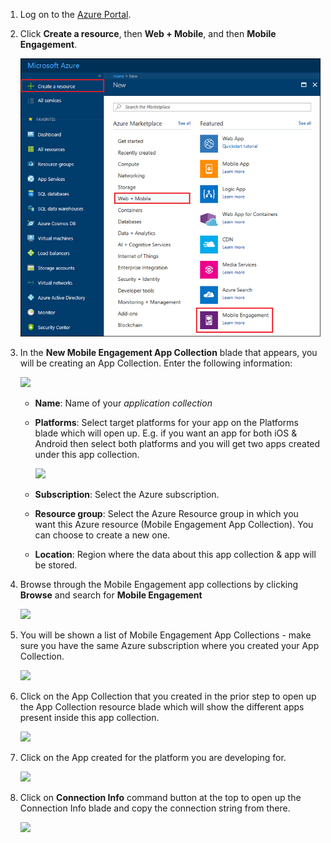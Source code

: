 
1. Log on to the [Azure Portal](https://portal.azure.com).
2. Click **Create a resource**, then **Web + Mobile**, and then **Mobile Engagement**.
   
    ![](./media/mobile-engagement-create-app-in-portal-new/browse-azme-extension.png)
3. In the **New Mobile Engagement App Collection** blade that appears, you will be creating an App Collection. Enter the following information:
   
    ![](./media/mobile-engagement-create-app-in-portal-new/new-azme-app.png)
   
   * **Name**: Name of your *application collection* 
   * **Platforms**: Select target platforms for your app on the Platforms blade which will open up. E.g. if you want an app for both iOS & Android then select both platforms and you will get two apps created under this app collection. 
     
      ![](./media/mobile-engagement-create-app-in-portal-new/choose-platform.png)
   * **Subscription**: Select the Azure subscription. 
   * **Resource group**: Select the Azure Resource group in which you want this Azure resource (Mobile Engagement App Collection). You can choose to create a new one.  
   * **Location**: Region where the data about this app collection & app will be stored.
4. Browse through the Mobile Engagement app collections by clicking **Browse** and search for **Mobile Engagement**
   
    ![](./media/mobile-engagement-create-app-in-portal-new/browse-mobile-engagement-menu.png)
5. You will be shown a list of Mobile Engagement App Collections - make sure you have the same Azure subscription where you created your App Collection.
   
    ![](./media/mobile-engagement-create-app-in-portal-new/browse-mobile-engagement.png)
6. Click on the App Collection that you created in the prior step to open up the App Collection resource blade which will show the different apps present inside this app collection. 
   
    ![](./media/mobile-engagement-create-app-in-portal-new/mobile-engagement-app-collection.png)
7. Click on the App created for the platform you are developing for. 
   
    ![](./media/mobile-engagement-create-app-in-portal-new/mobile-engagement-app.png)
8. Click on **Connection Info** command button at the top to open up the Connection Info blade and copy the connection string from there. 
   
    ![](./media/mobile-engagement-create-app-in-portal-new/app-connection-info.png)

